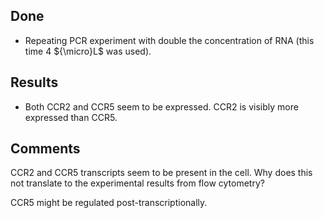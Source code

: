 ## Done

* Repeating PCR experiment with double the concentration of RNA (this time 4 ${\micro}L$ was used).


## Results

* Both CCR2 and CCR5 seem to be expressed. CCR2 is visibly more expressed than CCR5.

## Comments

CCR2 and CCR5 transcripts seem to be present in the cell. Why does this not translate to the experimental results from flow cytometry? 

CCR5 might be regulated post-transcriptionally.

